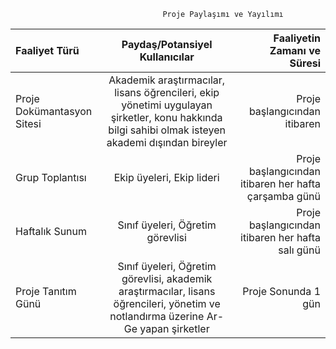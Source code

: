                                       Proje Paylaşımı ve Yayılımı
| Faaliyet Türü | Paydaş/Potansiyel Kullanıcılar | Faaliyetin Zamanı ve Süresi |
| :---         |     :---:      |          ---: |
| Proje Dokümantasyon Sitesi | Akademik araştırmacılar, lisans öğrencileri, ekip yönetimi uygulayan şirketler, konu hakkında bilgi sahibi olmak isteyen akademi dışından bireyler | Proje başlangıcından itibaren |
| Grup Toplantısı | Ekip üyeleri, Ekip lideri | Proje başlangıcından itibaren her hafta çarşamba günü |
| Haftalık Sunum | Sınıf üyeleri, Öğretim görevlisi | Proje başlangıcından itibaren her hafta salı günü |
| Proje Tanıtım Günü | Sınıf üyeleri, Öğretim görevlisi, akademik araştırmacılar, lisans öğrencileri, yönetim ve notlandırma üzerine Ar-Ge yapan şirketler | Proje Sonunda 1 gün |
